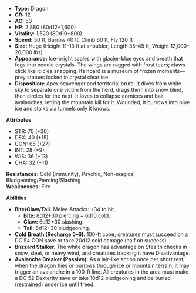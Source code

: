 - **Type:** Dragon
- **CR:** 12
- **AC:** 50
- **HP:** 2,880 (80d12+1,600)
- **Vitality:** 1,520 (80d10+800)
- **Speed:** 50 ft, Burrow 40 ft, Climb 60 ft, Fly 120 ft
- **Size:** Huge (Height 11–13 ft at shoulder; Length 35–45 ft; Weight 12,000–20,000 lbs)
- **Appearance:** Ice-bright scales with glacier-blue eyes and breath that fogs into needle crystals. The wings are ragged with frost tears; claws click like icicles snapping. Its hoard is a museum of frozen moments—prey statues locked in crystal clear ice.
- **Disposition:** Apex scavenger and territorial brute. It dives from white sky to separate one victim from the herd, drags them into snow blind, then circles for the next. It loves to collapse cornices and bait avalanches, letting the mountain kill for it. Wounded, it burrows into blue ice and stalks via tunnels only it knows.

**Attributes**
- STR: 70 (+30)
- DEX: 40 (+15)
- CON: 65 (+27)
- INT: 28 (+9)
- WIS: 36 (+13)
- CHA: 32 (+11)

**Resistances:** Cold (Immunity), Psychic, Non-magical Bludgeoning/Piercing/Slashing  
**Weaknesses:** Fire

**Abilities**
- **Bite/Claw/Tail.** Melee Attacks: +34 to hit.
    - **Bite:** 8d12+30 piercing + 6d10 cold.
    - **Claw:** 6d12+30 slashing.
    - **Tail:** 8d12+30 bludgeoning.
- **Cold Breath (Recharge 5–6).** 100-ft cone; creatures must succeed on a DC 54 CON save or take 20d12 cold damage (half on success).
- **Blizzard Stalker.** The white dragon has advantage on Stealth checks in snow, sleet, or heavy wind, and creatures tracking it have Disadvantage.
- **Avalanche Breaker (Passive).** As a lair-like action once per short rest, when the dragon flies or burrows through ice or mountain terrain, it may trigger an avalanche in a 100-ft line. All creatures in the area must make a DC 52 Dexterity save or take 10d12 bludgeoning and be buried (restrained) under ice until freed.